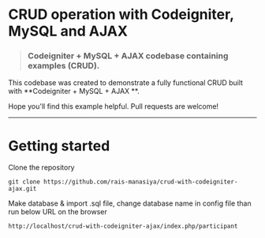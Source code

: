 # CRUD operation with Codeigniter, MySQL and AJAX

> ### Codeigniter + MySQL + AJAX codebase containing examples (CRUD).

This codebase was created to demonstrate a fully functional CRUD built with **Codeigniter + MySQL + AJAX **.

Hope you'll find this example helpful. Pull requests are welcome!

----------

# Getting started

Clone the repository

    git clone https://github.com/rais-manasiya/crud-with-codeigniter-ajax.git

Make database & import .sql file, change database name in config file than run below URL on the browser

    http://localhost/crud-with-codeigniter-ajax/index.php/participant


